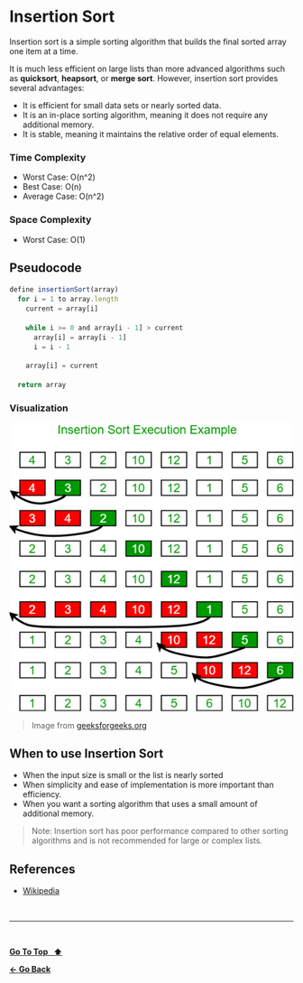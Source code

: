 # Insertion Sort

Insertion sort is a simple sorting algorithm that builds the final sorted array one item at a time.

It is much less efficient on large lists than more advanced algorithms such as **quicksort**, **heapsort**, or **merge sort**. However, insertion sort provides several advantages:

- It is efficient for small data sets or nearly sorted data.
- It is an in-place sorting algorithm, meaning it does not require any additional memory.
- It is stable, meaning it maintains the relative order of equal elements.

### Time Complexity

- Worst Case: O(n^2)
- Best Case: O(n)
- Average Case: O(n^2)

### Space Complexity

- Worst Case: O(1)

## Pseudocode

```js
define insertionSort(array)
  for i = 1 to array.length
    current = array[i]

    while i >= 0 and array[i - 1] > current
      array[i] = array[i - 1]
      i = i - 1

    array[i] = current

  return array
```

### Visualization

![Insertion Sort](./insertion-sort.webp 'Insertion Sort')

> Image from [geeksforgeeks.org](https://www.geeksforgeeks.org/insertion-sort)

## When to use Insertion Sort

- When the input size is small or the list is nearly sorted
- When simplicity and ease of implementation is more important than efficiency.
- When you want a sorting algorithm that uses a small amount of additional memory.

> Note: Insertion sort has poor performance compared to other sorting algorithms and is not recommended for large or complex lists.

## References

- [Wikipedia](https://en.wikipedia.org/wiki/Insertion_sort?useskin=vector)

&nbsp;

---

&nbsp;

[**Go To Top &nbsp; ⬆️**](#insertion-sort)

[**← Go Back**](./README.md)

&nbsp;
